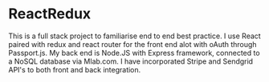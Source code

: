 # ReactRedux


This is a full stack project to familiarise end to end best practice. I use React paired with redux and react router for the front end alot with oAuth through Passport.js. My back end is Node.JS with Express framework, connected to a NoSQL database via Mlab.com. I have incorporated Stripe and Sendgrid API's to both front and back integration.
